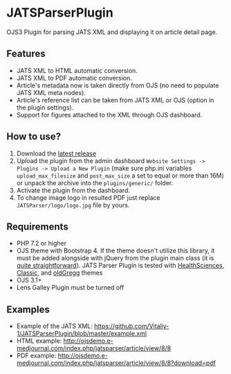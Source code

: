 # JATSParserPlugin
OJS3 Plugin for parsing JATS XML and displaying it on article detail page.
## Features 
* JATS XML to HTML automatic conversion.
* JATS XML to PDF automatic conversion.
* Article's metadata now is taken directly from OJS (no need to populate JATS XML meta nodes).
* Article's reference list can be taken from JATS XML or OJS (option in the plugin settings).
* Support for figures attached to the XML through OJS dashboard.
## How to use?
1. Download the [latest release](https://github.com/Vitaliy-1/JATSParserPlugin/releases) 
2. Upload the plugin from the admin dashboard `Website Settings -> Plugins -> Upload a New Plugin` (make sure php.ini variables `upload_max_filesize` and `post_max_size` a set to equal or more than 16M) or unpack the archive into the `plugins/generic/` folder.
3. Activate the plugin from the dashboard.
4. To change image logo in resulted PDF just replace `JATSParser/logo/logo.jpg` file by yours. 
## Requirements
* PHP 7.2 or higher
* OJS theme with Bootstrap 4. If the theme doesn't utilize this library, it must be added alongside with jQuery from the plugin main class (it is [quite straightforward](https://github.com/Vitaliy-1/JATSParserPlugin/blob/0bfbe3acba6841cbfbec01e220d8ae507cde02af/JatsParserPlugin.inc.php#L145-L148)). JATS Parser Plugin is tested with [HealthSciences](https://github.com/pkp/healthSciences), [Classic](https://github.com/Vitaliy-1/classic), and [oldGregg](https://github.com/Vitaliy-1/oldGregg) themes
* OJS 3.1+
* Lens Galley Plugin must be turned off
## Examples
* Example of the JATS XML: https://github.com/Vitaliy-1/JATSParserPlugin/blob/master/example.xml
* HTML example: http://ojsdemo.e-medjournal.com/index.php/jatsparser/article/view/8/8
* PDF example: http://ojsdemo.e-medjournal.com/index.php/jatsparser/article/view/8/8?download=pdf

